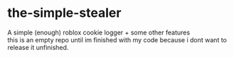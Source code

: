 # the-simple-stealer
A simple (enough) roblox cookie logger + some other features\
this is an empty repo until im finished with my code because i dont want to release it unfinished.
